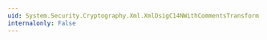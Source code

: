 ```yaml
---
uid: System.Security.Cryptography.Xml.XmlDsigC14NWithCommentsTransform.#ctor
internalonly: False
---
```

